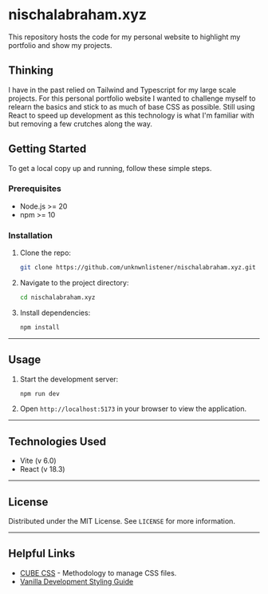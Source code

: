 # nischalabraham.xyz

This repository hosts the code for my personal website to highlight my portfolio and show my projects.

## Thinking

I have in the past relied on Tailwind and Typescript for my large scale projects. For this personal portfolio website I wanted to challenge myself to relearn the basics and stick to as much of base CSS as possible. Still using React to speed up development as this technology is what I'm familiar with but removing a few crutches along the way.

## Getting Started

To get a local copy up and running, follow these simple steps.

### Prerequisites

- Node.js >= 20
- npm >= 10

### Installation

1. Clone the repo:

   ```bash
   git clone https://github.com/unknwnlistener/nischalabraham.xyz.git
   ```

2. Navigate to the project directory:

   ```bash
   cd nischalabraham.xyz
   ```

3. Install dependencies:

   ```bash
   npm install
   ```

---

## Usage

1. Start the development server:

   ```bash
   npm run dev
   ```

2. Open `http://localhost:5173` in your browser to view the application.

---

## Technologies Used

- Vite (v 6.0)
- React (v 18.3)

---

## License

Distributed under the MIT License. See `LICENSE` for more information.

---

## Helpful Links

- [CUBE CSS](https://cube.fyi/) - Methodology to manage CSS files.
- [Vanilla Development Styling Guide](https://plainvanillaweb.com/pages/styling.html)
